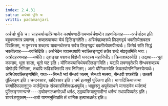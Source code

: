 ```yaml
---
index: 2.4.31
sutra: अर्धर्चाः पुंसि च
vritti: padamanjari
---
```


 अर्धर्चाः पुंसि च॥ साहचर्याच्छत्रिन्यायेन कार्षापणादीनामप्यर्धर्चशब्देन ग्रहणमित्याह----अर्धर्चादय इति बहुवचनमत्र प्रमाणम्। शब्दरूपाश्रया चेयं द्विलिङ्गतेति। अस्मिंश्च्छब्दरूपे लिङ्गद्वयं भवतीत्येतावदत्र विवक्षितम्, न पुनरस्य शब्दस्य यावानर्थस्तत्र सर्वत्र लिङ्गद्वयं बवतीत्येवमपीत्यर्थः। किमेवं सति सिद्धं भवतीत्याह----क्वचिदिति। अर्थभेदेन व्यवस्थयापि भवल्लिङ्गद्वयं तत्रैव शब्दे संप्रवृतमिति भावः। अत्रोदहरणमाह---यथेति। ठ्शङ्खः पद्मश्च विज्ञेयौ धनदस्य महानिधीऽ। क्रियाशब्दस्येति। तद्यथा---भूतं काण्डम्, भूता शाला, भूतो घट इति। यौगिकस्याभिधेयवल्लिङ्गमिति। यद्यपि लवणवृतेरपि सैन्धवशब्दस्य योगोऽपि निमितम्, तथापि रूढिशक्तिरपि तत्र निमितम्। अतो यौगिकस्येति केवलयोगनिमितस्येत्यर्थः। अभिधेयवल्लिङ्गमिति, यथा---सिन्धौ भवं सैन्धवं जलम्, सैन्धवो मत्स्यः, सैन्धवी शफरीति। उत्कर्षे तुंल्लिङ्ग इति। चन्दनसारः, खदिरसार इति। धर्म इत्यपूर्वे पुंल्लिगा इति। यागादिक्रियाजन्यः स्वर्गादिफलानुगुणः कर्तर्युत्पन्नः संस्कारविशेषःऊअपूर्वम्। भाट्टास्तु अपूर्वसाधने यागादावेव धर्मशब्दं पुंल्लिङ्गम्मन्यन्ते----ठ्चोदनालक्षणोऽर्थो धर्मःऽ, ठ्द्रव्यक्रियागुणादीनां धर्मन्वं स्थापयिष्यतेऽ इति। शाबरेऽप्युक्तम्----ठ्यो यागमनुतिष्ठति तं धार्मिक इत्याचक्षतेऽ इति॥
